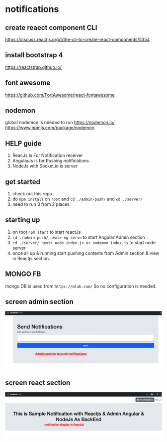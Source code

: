 # notifications

## create reaect component CLI
https://discuss.reactjs.org/t/the-cli-to-create-react-components/5354

## install bootstrap 4
https://reactstrap.github.io/

## font awesome
https://github.com/FortAwesome/react-fontawesome

## nodemon 
global nodemon is needed to run
https://nodemon.io/
https://www.npmjs.com/package/nodemon

## HELP guide
1. ReacJs is For Notification receiver
2. AngularJs is for Pushing notifications
3. NodeJs with Socket.io is server

## get started
1. check out this repo
2. do `npm install` on `root` and `cd ./admin-push/` and `cd ./server/`
3. need to run 3 from 2 places

## starting up
1. on root `npm start` to start reactJs
2. `cd ./admin-push/ next> ng serve` to start Angular Admin section
3. `cd ./server/ next> node index.js or nodemon index.js` to start node server
4. once all up & running start pushing contents from Admin section & view in Reactjs section.

## MONGO FB
mongo DB is used from `https://mlab.com/`
So no configuration is needed.

## screen admin section
![Admin Section](Snip20181003_2.png)

## screen react section
![Admin Section](Snip20181003_3.png)